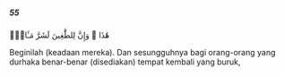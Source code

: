 ##### 55

<span class="ayah">هَٰذَا ۚ وَإِنَّ لِلطَّٰغِينَ لَشَرَّ مَـَٔابٍۢ</span>

<span class="ayah_translation">Beginilah (keadaan mereka). Dan sesungguhnya bagi orang-orang yang durhaka benar-benar (disediakan) tempat kembali yang buruk,</span>
